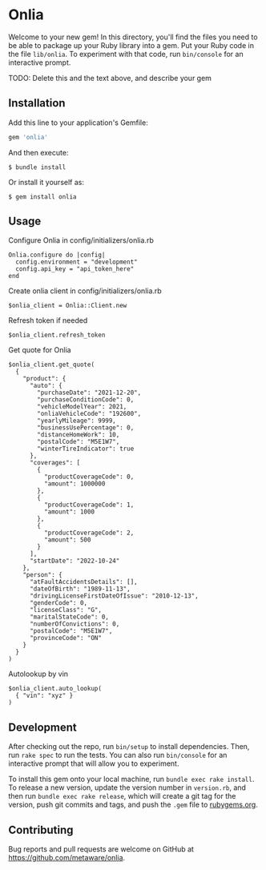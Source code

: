 # Onlia

Welcome to your new gem! In this directory, you'll find the files you need to be able to package up your Ruby library into a gem. Put your Ruby code in the file `lib/onlia`. To experiment with that code, run `bin/console` for an interactive prompt.

TODO: Delete this and the text above, and describe your gem

## Installation

Add this line to your application's Gemfile:

```ruby
gem 'onlia'
```

And then execute:

    $ bundle install

Or install it yourself as:

    $ gem install onlia

## Usage

Configure Onlia in config/initializers/onlia.rb
```
Onlia.configure do |config|
  config.environment = "development"
  config.api_key = "api_token_here"
end
```

Create onlia client in config/initializers/onlia.rb
```
$onlia_client = Onlia::Client.new
```

Refresh token if needed
```
$onlia_client.refresh_token
```

Get quote for Onlia
```
$onlia_client.get_quote(
  {
    "product": {
      "auto": {
        "purchaseDate": "2021-12-20",
        "purchaseConditionCode": 0,
        "vehicleModelYear": 2021,
        "onliaVehicleCode": "192600",
        "yearlyMileage": 9999,
        "businessUsePercentage": 0,
        "distanceHomeWork": 10,
        "postalCode": "M5E1W7",
        "winterTireIndicator": true
      },
      "coverages": [
        {
          "productCoverageCode": 0,
          "amount": 1000000
        },
        {
          "productCoverageCode": 1,
          "amount": 1000
        },
        {
          "productCoverageCode": 2,
          "amount": 500
        }
      ],
      "startDate": "2022-10-24"
    },
    "person": {
      "atFaultAccidentsDetails": [],
      "dateOfBirth": "1989-11-13",
      "drivingLicenseFirstDateOfIssue": "2010-12-13",
      "genderCode": 0,
      "licenseClass": "G",
      "maritalStateCode": 0,
      "numberOfConvictions": 0,
      "postalCode": "M5E1W7",
      "provinceCode": "ON"
    }
  }
)
```

Autolookup by vin
```
$onlia_client.auto_lookup(
  { "vin": "xyz" }
)
```

## Development

After checking out the repo, run `bin/setup` to install dependencies. Then, run `rake spec` to run the tests. You can also run `bin/console` for an interactive prompt that will allow you to experiment.

To install this gem onto your local machine, run `bundle exec rake install`. To release a new version, update the version number in `version.rb`, and then run `bundle exec rake release`, which will create a git tag for the version, push git commits and tags, and push the `.gem` file to [rubygems.org](https://rubygems.org).

## Contributing

Bug reports and pull requests are welcome on GitHub at https://github.com/metaware/onlia.


